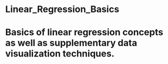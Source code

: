 # Linear_Regression_Basics
# Basics of linear regression concepts as well as supplementary data visualization techniques.
